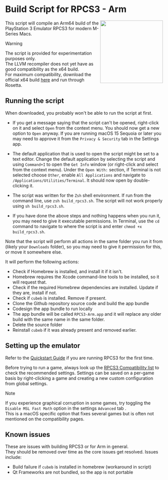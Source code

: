 # Build Script for RPCS3 - Arm

<img src="./RPCS3-Arm.png" width="200" align="right" />

This script will compile an Arm64 build of the PlayStation 3 Emulator RPCS3 for modern M-Series Macs. 

> [!WARNING]
> The script is provided for experimentation purposes only. <br>
> The LLVM recompiler does not yet have as good compatibility as the x64 build. <br>
> For maximum compatibility, download the official x64 build [here](https://rpcs3.net/download) and run through Rosetta.

## Running the script

When downloaded, you probably won't be able to run the script at first.<br>

- If you get a message saying that the script can't be opened, right-click on it and select `Open` from the context menu. You should now get a new option to `Open` anyway. If you are running macOS 15 Sequoia or later you may need to approve it from the `Privacy & Security` tab in the Settings app.<br>

- The default application that is used to open the script might be set to a text editor. Change the default application by selecting the script and using `Command+I` to open the `Get Info` window (or right-click and select from the context menu). Under the `Open With:` section, if Terminal is not selected choose `Other`, enable `All Applications` and navigate to `/Applications/Utilities/Terminal`. It should now open by double-clicking it.<br>

- The script was written for the `Zsh` shell environment. If run from the command line, use `zsh build_rpcs3.sh`. The script will not work properly using `sh build_rpcs3.sh`.

- If you have done the above steps and nothing happens when you run it, you may need to give it executable permissions. In Terminal, use the `cd` command to navigate to where the script is and enter `chmod +x build_rpcs3.sh`. <br>

Note that the script will perform all actions in the same folder you run it from (likely your `Downloads` folder), so you may need to give it permission for this, or move it somewhere else.

It will perform the following actions: 
- Check if Homebrew is installed, and install it if it isn't. 
- Homebrew requires the Xcode command-line tools to be installed, so it will request that.
- Check if the required Homebrew dependencies are installed. Update if they are, install if not.
- Check if `cubeb` is installed. Remove if present. 
- Clone the Github repository source code and build the app bundle
- Codesign the app bundle to run locally
- The app bundle will be called `RPCS3-Arm.app` and it will replace any older build with the same name in the same folder. 
- Delete the source folder
- Reinstall `cubeb` if it was already present and removed earlier.

## Setting up the emulator

Refer to the [Quickstart Guide](https://rpcs3.net/quickstart) if you are running RPCS3 for the first time. 

Before trying to run a game, always look up the [RPCS3 Compatibility list](https://rpcs3.net/compatibility) to check the recommended settings. Settings can be saved on a per-game basis by right-clicking a game and creating a new custom configuration from global settings.

> [!Note]
> If you experience graphical corruption in some games, try toggling the `Disable MSL Fast Math` option in the settings `Advanced` tab . <br>This is a macOS specific option that fixes several games but is often not mentioned on the compatibility pages.

## Known issues

These are issues with building RPCS3 or for Arm in general.<br>They should be removed over time as the core issues get resolved. Issues include: 
- Build failure if `cubeb` is installed in homebrew (workaround in script)
- Qt Frameworks are not bundled, so the app is not portable
